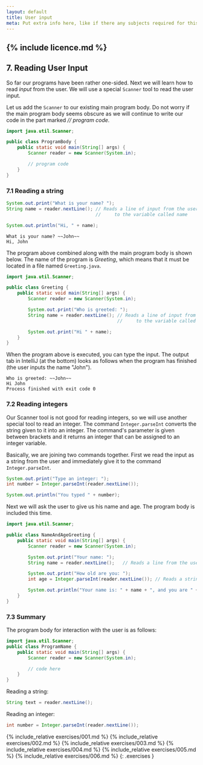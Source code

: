 ```yaml
---
layout: default
title: User input
meta: Put extra info here, like if there any subjects required for this subject
---
```

{% include licence.md %}
---
## 7. Reading User Input

So far our programs have been rather one-sided. Next we will learn how to read *input* from the user. We will use a special `Scanner` tool to read the user input.

Let us add the `Scanner` to our existing main program body. Do not worry if the main program body seems obscure as we will continue to write our code in the part marked *// program code.*

```java
import java.util.Scanner;

public class ProgramBody {
    public static void main(String[] args) {
        Scanner reader = new Scanner(System.in);

        // program code
    }
}
```

### 7.1 Reading a string

```java
System.out.print("What is your name? ");
String name = reader.nextLine(); // Reads a line of input from the user and assigns it
                                 //     to the variable called name

System.out.println("Hi, " + name);
```

```output
What is your name? ~~John~~
Hi, John
```

The program above combined along with the main program body is shown below. The name of the program is *Greeting*, which means that it must be located in a file named `Greeting.java`.

```java
import java.util.Scanner;

public class Greeting {
    public static void main(String[] args) {
        Scanner reader = new Scanner(System.in);

        System.out.print("Who is greeted: ");
        String name = reader.nextLine(); // Reads a line of input from the user and assigns it
                                         //     to the variable called name

        System.out.print("Hi " + name);
    }
}
```

When the program above is executed, you can type the input. The output tab in IntelliJ (at the bottom) looks as follows when the program has finished (the user inputs the name "John").

```output
Who is greeted: ~~John~~
Hi John
Process finished with exit code 0
```

### 7.2 Reading integers

Our Scanner tool is not good for reading integers, so we will use another special tool to read an integer. The command `Integer.parseInt` converts the string given to it into an integer. The command's parameter is given between brackets and it returns an integer that can be assigned to an integer variable.

Basically, we are joining two commands together. First we read the input as a string from the user and immediately give it to the command `Integer.parseInt`.

```java
System.out.print("Type an integer: ");
int number = Integer.parseInt(reader.nextLine());

System.out.println("You typed " + number);
```

Next we will ask the user to give us his name and age. The program body is included this time.


```java
import java.util.Scanner;

public class NameAndAgeGreeting {
    public static void main(String[] args) {
        Scanner reader = new Scanner(System.in);

        System.out.print("Your name: ");
        String name = reader.nextLine();   // Reads a line from the users keyboard

        System.out.print("How old are you: ");
        int age = Integer.parseInt(reader.nextLine()); // Reads a string variable from the keyboard and transfers it to an integer

        System.out.println("Your name is: " + name + ", and you are " + age + " years old, nice to meet you!");
    }
}
```

### 7.3 Summary

The program body for interaction with the user is as follows:

```java
import java.util.Scanner;
public class ProgramName {
    public static void main(String[] args) {
        Scanner reader = new Scanner(System.in);

        // code here
    }
}
```

Reading a string:

```java
String text = reader.nextLine();
```

Reading an integer:

```java
int number = Integer.parseInt(reader.nextLine());
```

{% include_relative exercises/001.md %}
{% include_relative exercises/002.md %}
{% include_relative exercises/003.md %}
{% include_relative exercises/004.md %}
{% include_relative exercises/005.md %}
{% include_relative exercises/006.md %}
{: .exercises }
